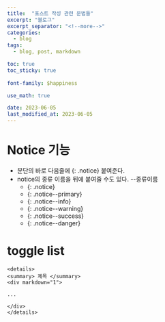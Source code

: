 ```yaml
---
title:  "포스트 작성 관련 문법들"
excerpt: "블로그"
excerpt_separator: "<!--more-->"
categories:
  - blog
tags:
  - blog, post, markdown

toc: true
toc_sticky: true
 
font-family: $happiness

use_math: true

date: 2023-06-05
last_modified_at: 2023-06-05
---
```



# Notice 기능
- 문단의 바로 다음줄에 {: .notice} 붙여준다.
- notice의 종류 이름을 뒤에 붙여줄 수도 있다. --종류이름
    - {: .notice}
    - {: .notice--primary}
    - {: .notice--info}
    - {: .notice--warning}
    - {: .notice--success}
    - {: .notice--danger}



# toggle list
```
<details>
<summary> 제목 </summary>
<div markdown="1">       

...

</div>
</details>
```